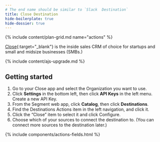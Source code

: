 ```yaml
---
# The end name should be similar to `Slack  Destination`
title: Close Destination
hide-boilerplate: true
hide-dossier: true
---
```


<!-- This template is meant for Actions-based destinations that do not have an existing Classic or non-Actions-based version. For Actions Destinations that are a new version of a classic destination, see the doc-template-update.md template. -->

{% include content/plan-grid.md name="actions" %}

<!-- Include a brief description of the destination here, along with a link to your website. -->
[Close](https://close.com/){:target="_blank"} is the inside sales CRM of choice for startups and small and midsize businesses (SMBs.)


<!-- This include describes the requirement of A.js 2.0 or higher for Actions compatibility, and is required if your destination has a web component. -->

{% include content/ajs-upgrade.md %}

<!-- The section below explains how to enable and configure the destination. Include any configuration steps not captured below. For example, obtaining an API key from your platform and any configuration steps required to connect to the destination. -->

## Getting started

1. Go to your Close app and select the Organization you want to use.
2. Click **Settings** in the bottom left, then click **API Keys** in the left menu. Create a new API Key.
3. From the Segment web app, click **Catalog**, then click **Destinations**.
4. Find the Destinations Actions item in the left navigation, and click it.
5. Click the “Close” item to select it and click Configure.
6. Choose which of your sources to connect the destination to. (You can connect more sources to the destination later.)

<!-- The line below renders a table of connection settings (if applicable), Pre-built Mappings, and available actions. -->

{% include components/actions-fields.html %}

<!--
Additional Context

Include additional information that you think will be useful to the user here. For information that is specific to an individual mapping, please add that as a comment so that the Segment docs team can include it in the auto-generated content for that mapping.
-->
